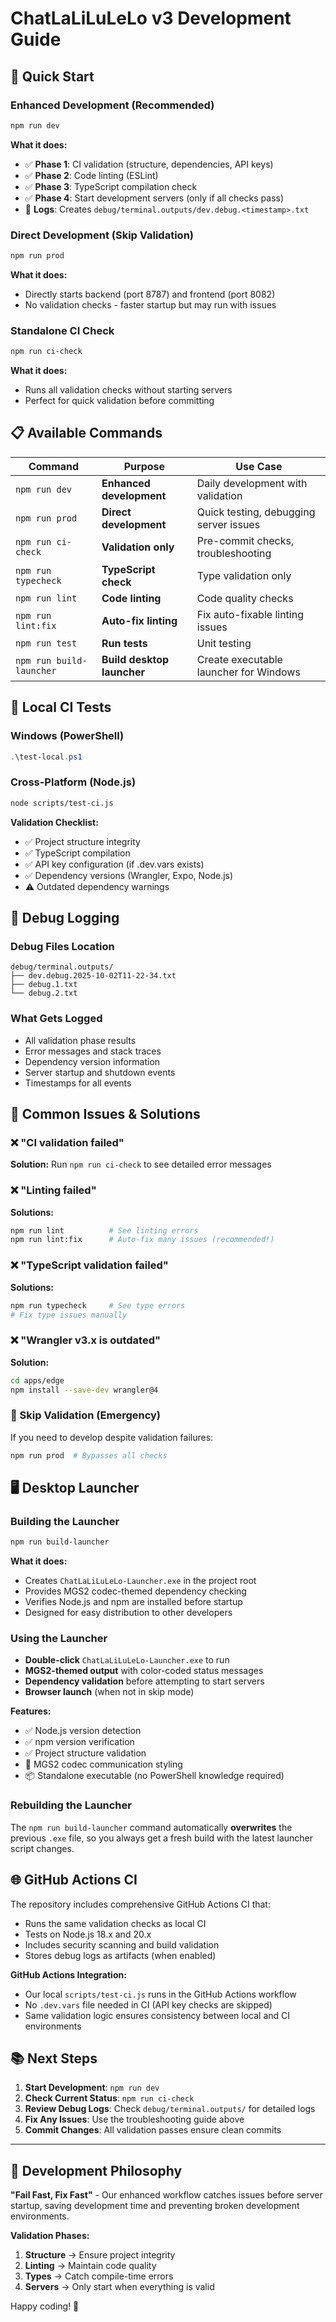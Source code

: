 # ChatLaLiLuLeLo v3 Development Guide

## 🚀 Quick Start

### Enhanced Development (Recommended)
```bash
npm run dev
```
**What it does:**
- ✅ **Phase 1**: CI validation (structure, dependencies, API keys)
- ✅ **Phase 2**: Code linting (ESLint)
- ✅ **Phase 3**: TypeScript compilation check  
- ✅ **Phase 4**: Start development servers (only if all checks pass)
- 📝 **Logs**: Creates `debug/terminal.outputs/dev.debug.<timestamp>.txt`

### Direct Development (Skip Validation)
```bash
npm run prod
```
**What it does:**
- Directly starts backend (port 8787) and frontend (port 8082)
- No validation checks - faster startup but may run with issues

### Standalone CI Check
```bash
npm run ci-check
```
**What it does:**
- Runs all validation checks without starting servers
- Perfect for quick validation before committing

## 📋 Available Commands

| Command | Purpose | Use Case |
|---------|---------|----------|
| `npm run dev` | **Enhanced development** | Daily development with validation |
| `npm run prod` | **Direct development** | Quick testing, debugging server issues |
| `npm run ci-check` | **Validation only** | Pre-commit checks, troubleshooting |
| `npm run typecheck` | **TypeScript check** | Type validation only |
| `npm run lint` | **Code linting** | Code quality checks |
| `npm run lint:fix` | **Auto-fix linting** | Fix auto-fixable linting issues |
| `npm run test` | **Run tests** | Unit testing |
| `npm run build-launcher` | **Build desktop launcher** | Create executable launcher for Windows |

## 🔧 Local CI Tests

### Windows (PowerShell)
```powershell
.\test-local.ps1
```

### Cross-Platform (Node.js)
```bash
node scripts/test-ci.js
```

**Validation Checklist:**
- ✅ Project structure integrity
- ✅ TypeScript compilation
- ✅ API key configuration (if .dev.vars exists)
- ✅ Dependency versions (Wrangler, Expo, Node.js)
- ⚠️ Outdated dependency warnings

## 🐛 Debug Logging

### Debug Files Location
```
debug/terminal.outputs/
├── dev.debug.2025-10-02T11-22-34.txt
├── debug.1.txt  
└── debug.2.txt
```

### What Gets Logged
- All validation phase results
- Error messages and stack traces
- Dependency version information  
- Server startup and shutdown events
- Timestamps for all events

## 🚨 Common Issues & Solutions

### ❌ "CI validation failed"
**Solution:** Run `npm run ci-check` to see detailed error messages

### ❌ "Linting failed"
**Solutions:**
```bash
npm run lint          # See linting errors
npm run lint:fix      # Auto-fix many issues (recommended!)
```

### ❌ "TypeScript validation failed"
**Solutions:**
```bash
npm run typecheck     # See type errors
# Fix type issues manually
```

### ❌ "Wrangler v3.x is outdated"
**Solution:**
```bash
cd apps/edge
npm install --save-dev wrangler@4
```

### 🔧 Skip Validation (Emergency)
If you need to develop despite validation failures:
```bash
npm run prod  # Bypasses all checks
```

## 🖥️ Desktop Launcher

### Building the Launcher
```bash
npm run build-launcher
```
**What it does:**
- Creates `ChatLaLiLuLeLo-Launcher.exe` in the project root
- Provides MGS2 codec-themed dependency checking
- Verifies Node.js and npm are installed before startup
- Designed for easy distribution to other developers

### Using the Launcher
- **Double-click** `ChatLaLiLuLeLo-Launcher.exe` to run
- **MGS2-themed output** with color-coded status messages
- **Dependency validation** before attempting to start servers
- **Browser launch** (when not in skip mode)

**Features:**
- ✅ Node.js version detection
- ✅ npm version verification  
- ✅ Project structure validation
- 🎨 MGS2 codec communication styling
- 📦 Standalone executable (no PowerShell knowledge required)

### Rebuilding the Launcher
The `npm run build-launcher` command automatically **overwrites** the previous `.exe` file, so you always get a fresh build with the latest launcher script changes.

## 🌐 GitHub Actions CI

The repository includes comprehensive GitHub Actions CI that:
- Runs the same validation checks as local CI
- Tests on Node.js 18.x and 20.x
- Includes security scanning and build validation
- Stores debug logs as artifacts (when enabled)

**GitHub Actions Integration:**
- Our local `scripts/test-ci.js` runs in the GitHub Actions workflow
- No `.dev.vars` file needed in CI (API key checks are skipped)
- Same validation logic ensures consistency between local and CI environments

## 📚 Next Steps

1. **Start Development**: `npm run dev`
2. **Check Current Status**: `npm run ci-check`  
3. **Review Debug Logs**: Check `debug/terminal.outputs/` for detailed logs
4. **Fix Any Issues**: Use the troubleshooting guide above
5. **Commit Changes**: All validation passes ensure clean commits

---

## 🎯 Development Philosophy

**"Fail Fast, Fix Fast"** - Our enhanced workflow catches issues before server startup, saving development time and preventing broken development environments.

**Validation Phases:**
1. **Structure** → Ensure project integrity  
2. **Linting** → Maintain code quality
3. **Types** → Catch compile-time errors
4. **Servers** → Only start when everything is valid

Happy coding! 🚀
